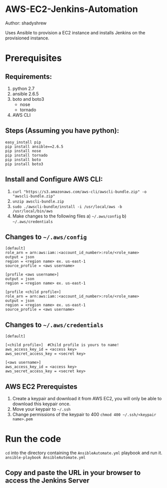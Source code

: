 # AWS-EC2-Jenkins-Automation
Author: shadyshrew

Uses Ansible to provision a EC2 instance and installs Jenkins on the provisioned instance.

# Prerequisites

## Requirements: 
1) python 2.7
2) ansible 2.6.5
3) boto and boto3
      - nose
      - tornado
4) AWS CLI

## Steps (Assuming you have python): 
```
easy_install pip
pip install ansible==2.6.5
pip install nose
pip install tornado
pip install boto
pip install boto3
```

## Install and Configure AWS CLI: 
1) `curl "https://s3.amazonaws.com/aws-cli/awscli-bundle.zip" -o "awscli-bundle.zip"`
2) `unzip awscli-bundle.zip`
3) `sudo ./awscli-bundle/install -i /usr/local/aws -b /usr/local/bin/aws`
3) Make changes to the following files
      a) `~/.aws/config`
      b) `~/.aws/credentials`

## Changes to `~/.aws/config`
  ```
  [default]
  role_arn = arn:aws:iam::<account_id_number>:role/<role_name>
  output = json
  region = <region name> ex. us-east-1
  source_profile = <aws username>

  [profile <aws username>]
  output = json
  region = <region name> ex. us-east-1

  [profile <child profile>]
  role_arn = arn:aws:iam::<account_id_number>:role/<role_name>
  output = json
  region = <region name> ex. us-east-1
  source_profile = <aws username>
  ```
## Changes to `~/.aws/credentials` 

```
[default]

[<child profile>]  #Child profile is yours to name!
aws_access_key_id = <access key>
aws_secret_access_key = <secret key>

[<aws username>]
aws_access_key_id = <access key>
aws_secret_access_key = <secret key>
```

## AWS EC2 Prerequistes
1) Create a keypair and download it from AWS EC2, you will only be able to download this keypair once.
2) Move your keypair to `~/.ssh`
3) Change permissions of the keypair to 400
      `chmod 400 ~/.ssh/<keypair name>.pem`

# Run the code
`cd` into the directory containing the `AnsibleAutomate.yml` playbook and run it.<br/>
`ansible-playbook AnsibleAutomate.yml`

## Copy and paste the URL in your browser to access the Jenkins Server
